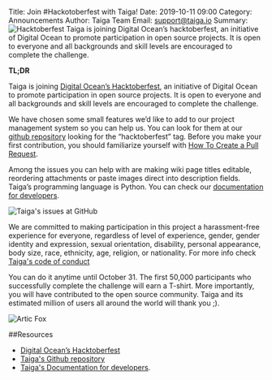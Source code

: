 Title: Join #Hackotoberfest with Taiga!
Date: 2019-10-11 09:00
Category: Announcements
Author: Taiga Team
Email: support@taiga.io
Summary: ![Hacktoberfest]({filename}/images/2019-09-11_taiga_hackoctoberfest/hackoctoberfest.jpg) Taiga is joining Digital Ocean’s hacktoberfest, an initiative of Digital Ocean to promote participation in open source projects. It is open to everyone and all backgrounds and skill levels are encouraged to complete the challenge.

**TL;DR**

Taiga is joining [Digital Ocean’s Hacktoberfest](https://hacktoberfest.digitalocean.com/), an initiative of Digital Ocean to promote participation in open source projects. It is open to everyone and all backgrounds and skill levels are encouraged to complete the challenge.

We have chosen some small features we’d like to add to our project management system so you can help us. You can look for them at our [github repository](https://github.com/taigaio/taiga-front/labels/Hacktoberfest) looking for the “hacktoberfest” tag. Before you make your first contribution, you should familiarize yourself with [How To Create a Pull Request](https://www.digitalocean.com/community/tutorials/how-to-create-a-pull-request-on-github).

Among the issues you can help with are making wiki page titles editable, reordering attachments or paste images direct into description fields. Taiga’s programming language is Python. You can check our [documentation for developers](https://tree.taiga.io/support/frequently-asked-questions/how-can-i-contribute-to-taiga/).

![Taiga's issues at GitHub]({filename}/images/2019-09-11_taiga_hackoctoberfest/issues_taiga_hackoctoberfest.jpg)

We are committed to making participation in this project a harassment-free experience for everyone, regardless of level of experience, gender, gender identity and expression, sexual orientation, disability, personal appearance, body size, race, ethnicity, age, religion, or nationality. For more info check [Taiga's code of conduct](https://github.com/taigaio/code-of-conduct/blob/master/CODE_OF_CONDUCT.md)

You can do it anytime until October 31. The first 50,000 participants who successfully complete the challenge will earn a T-shirt. More importantly, you will have contributed to the open source community. Taiga and its estimated million of users all around the world will thank you ;).

![Artic Fox]({filename}/images/2019-09-11_taiga_hackoctoberfest/lynx.gif)

##Resources

* [Digital Ocean’s Hacktoberfest](https://hacktoberfest.digitalocean.com/)
* [Taiga's Github repository](https://github.com/taigaio/taiga-front/labels/Hacktoberfest)
* [Taiga's Documentation for developers](https://tree.taiga.io/support/frequently-asked-questions/how-can-i-contribute-to-taiga/).
